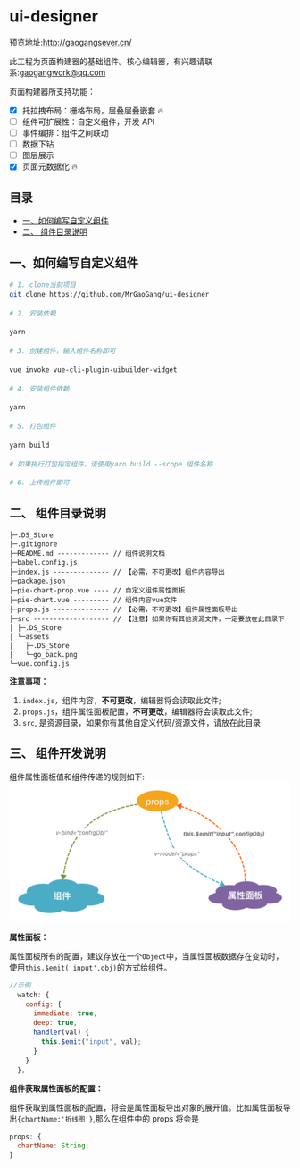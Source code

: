 # ui-designer

预览地址:http://gaogangsever.cn/

此工程为页面构建器的基础组件。核心编辑器，有兴趣请联系:gaogangwork@qq.com

页面构建器所支持功能：

- [x] 托拉拽布局：栅格布局，层叠层叠嵌套 :fire:
- [ ] 组件可扩展性：自定义组件，开发 API
- [ ] 事件编排：组件之间联动
- [ ] 数据下钻
- [ ] 图层展示
- [x] 页面元数据化 :fire:

## 目录

- [一、如何编写自定义组件](#一如何编写自定义组件)
- [二、 组件目录说明](#二-组件目录说明)

## 一、如何编写自定义组件

```bash
# 1. clone当前项目
git clone https://github.com/MrGaoGang/ui-designer

# 2. 安装依赖

yarn

# 3. 创建组件，输入组件名称即可

vue invoke vue-cli-plugin-uibuilder-widget

# 4. 安装组件依赖

yarn

# 5. 打包组件

yarn build

# 如果执行打包指定组件，请使用yarn build --scope 组件名称

# 6. 上传组件即可
```

## 二、 组件目录说明

```
├─.DS_Store
├─.gitignore
├─README.md ------------- // 组件说明文档
├─babel.config.js
├─index.js -------------- // 【必需，不可更改】组件内容导出
├─package.json
├─pie-chart-prop.vue ---- // 自定义组件属性面板
├─pie-chart.vue --------- // 组件内容vue文件
├─props.js -------------- // 【必需，不可更改】组件属性面板导出
├─src ------------------- // 【注意】如果你有其他资源文件，一定要放在此目录下
│ ├─.DS_Store
│ └─assets
│   ├─.DS_Store
│   └─go_back.png
└─vue.config.js
```

**注意事项：**

1. `index.js`，组件内容，**不可更改**，编辑器将会读取此文件;
2. `props.js`，组件属性面板配置，**不可更改**，编辑器将会读取此文件;
3. `src`, 是资源目录，如果你有其他自定义代码/资源文件，请放在此目录

## 三、 组件开发说明

组件属性面板值和组件传递的规则如下:
![](./docs/images/props.png)

**属性面板：**

属性面板所有的配置，建议存放在一个`Object`中，当属性面板数据存在变动时，使用`this.$emit('input',obj)`的方式给组件。

```js
//示例
  watch: {
    config: {
      immediate: true,
      deep: true,
      handler(val) {
        this.$emit("input", val);
      }
    }
  },

```

**组件获取属性面板的配置：**

组件获取到属性面板的配置，将会是属性面板导出对象的展开值。比如属性面板导出`{chartName:'折线图'}`,那么在组件中的 props 将会是

```js
props: {
  chartName: String;
}
```
